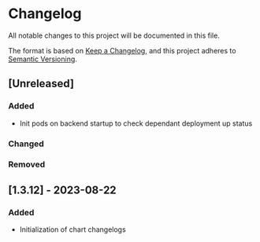 # Changelog

All notable changes to this project will be documented in this file.

The format is based on [Keep a Changelog](https://keepachangelog.com/en/1.0.0/), and this project adheres to [Semantic Versioning](https://semver.org/spec/v2.0.0.html).

## [Unreleased]
### Added
- Init pods on backend startup to check dependant deployment up status


### Changed


### Removed


## [1.3.12] - 2023-08-22

### Added
- Initialization of chart changelogs


